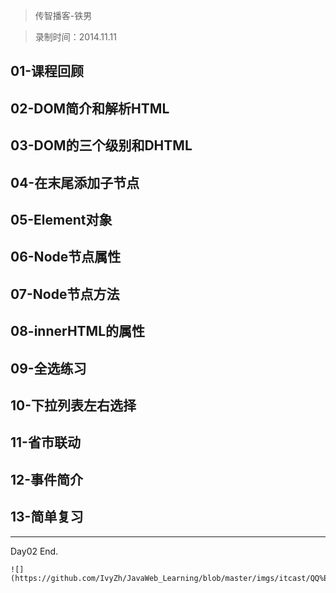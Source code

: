 > 传智播客-铁男

> 录制时间：2014.11.11



## 01-课程回顾
## 02-DOM简介和解析HTML
## 03-DOM的三个级别和DHTML
## 04-在末尾添加子节点
## 05-Element对象
## 06-Node节点属性
## 07-Node节点方法
## 08-innerHTML的属性
## 09-全选练习
## 10-下拉列表左右选择
## 11-省市联动
## 12-事件简介
## 13-简单复习

--------------

Day02 End.



	![](https://github.com/IvyZh/JavaWeb_Learning/blob/master/imgs/itcast/QQ%E6%88%AA%E5%9B%BE.png)